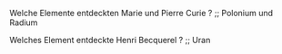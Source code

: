 Welche Elemente entdeckten Marie und Pierre Curie ? ;; Polonium und Radium
<!--SR:!2024-10-01,12,250-->

Welches Element entdeckte Henri Becquerel ? ;; Uran
<!--SR:!2024-12-16,101,290--